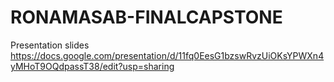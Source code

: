 # RONAMASAB-FINALCAPSTONE

Presentation slides https://docs.google.com/presentation/d/11fq0EesG1bzswRvzUiOKsYPWXn4yMHoT9OQdpassT38/edit?usp=sharing
